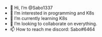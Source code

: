 - 👋 Hi, I’m @Sabo1337
- 👀 I’m interested in programming and K8s
- 🌱 I’m currently learning K8s
- 💞️ I’m looking to collaborate on everything.
- 📫 How to reach me discord: Sabo#6464

<!---
Sabo1337/Sabo1337 is a ✨ special ✨ repository because its `README.md` (this file) appears on your GitHub profile.
You can click the Preview link to take a look at your changes.
--->
